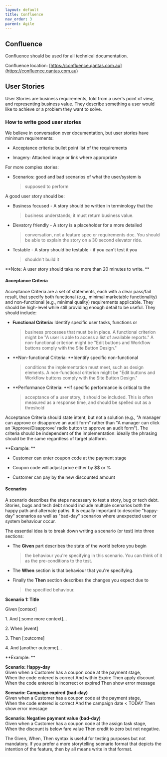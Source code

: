 ```yaml
---
layout: default
title: Confluence
nav_order: 3
parent: Agile
---
```


Confluence
----------

Confluence should be used for all technical documentation.

Confluence location:
[https://confluence.qantas.com.au](https://confluence.qantas.com.au)

User Stories
------------

User Stories are business requirements, told from a user's point of
view, and representing business value. They describe something a user
would like to achieve or a problem they want to solve.

### How to write good user stories

We believe in conversation over documentation, but user stories have
minimum requirements:

-   Acceptance criteria: bullet point list of the requirements

-   Imagery: Attached image or link where appropriate

For more complex stories:

-   Scenarios: good and bad scenarios of what the user/system is
    > supposed to perform

A good user story should be:

-   Business focused - A story should be written in terminology that the
    > business understands; it must return business value.

-   Elevatory friendly - A story is a placeholder for a more detailed
    > conversation, not a feature spec or requirements doc. You should
    > be able to explain the story on a 30 second elevator ride.

-   Testable - A story should be testable - if you can\'t test it you
    > shouldn\'t build it

**Note: A user story should take no more than 20 minutes to write. **

#### Acceptance Criteria

Acceptance Criteria are a set of statements, each with a clear pass/fail
result, that specify both functional (e.g., minimal marketable
functionality) and non-functional (e.g., minimal quality) requirements
applicable. They should be high-level while still providing enough
detail to be useful. They should include:

-   **Functional Criteria:** Identify specific user tasks, functions or
    > business processes that must be in place. A functional criterion
    > might be "A user is able to access a list of available reports." A
    > non-functional criterion might be "Edit buttons and Workflow
    > buttons comply with the Site Button Design."

-   **Non-functional Criteria: **Identify specific non-functional
    > conditions the implementation must meet, such as design elements.
    > A non-functional criterion might be "Edit buttons and Workflow
    > buttons comply with the Site Button Design."

-   **Performance Criteria: **If specific performance is critical to the
    > acceptance of a user story, it should be included. This is often
    > measured as a response time, and should be spelled out as a
    > threshold

Acceptance Criteria should state intent, but not a solution (e.g., "A
manager can approve or disapprove an audit form" rather than "A manager
can click an 'Approve/Disapprove' radio button to approve an audit
form"). The criteria should be independent of the implementation:
ideally the phrasing should be the same regardless of target platform.

**Example: **

-   Customer can enter coupon code at the payment stage

-   Coupon code will adjust price either by \$\$ or %

-   Customer can pay by the new discounted amount 

#### Scenarios

A scenario describes the steps necessary to test a story, bug or tech
debt. Stories, bugs and tech debt should include multiple scenarios both
the happy path and alternate paths. It is equally important to describe
\"happy-day\" scenarios as well as \"bad-day\" scenarios where
unexpected user or system behaviour occur.

The essential idea is to break down writing a scenario (or test) into
three sections:

-   The **Given** part describes the state of the world before you begin
    > the behaviour you\'re specifying in this scenario. You can think
    > of it as the pre-conditions to the test.

-   The **When** section is that behaviour that you\'re specifying.

-   Finally the **Then** section describes the changes you expect due to
    > the specified behaviour.

**Scenario 1: Title**

Given \[context\]

1\. And \[:some more context\]...

2\. When \[event\]

3\. Then \[:outcome\]

4\. And \[another outcome\]...

**Example: **

**Scenario: Happy-day**\
Given when a Customer has a coupon code at the payment stage, \
When the code entered is correct And within Expire Then apply discount \
When the code entered is incorrect or expired Then show error message

**Scenario: Campaign expired (bad-day)**\
Given when a Customer has a coupon code at the payment stage, \
When the code entered is correct And the campaign date \< TODAY Then
show error message

**Scenario: Negative payment value (bad-day)**\
Given when a Customer has a coupon code at the assign task stage, \
When the discount is below fare value Then credit to zero but not
negative.

The Given, When, Then syntax is useful for testing purposes but not
mandatory. If you prefer a more storytelling scenario format that
depicts the intention of the feature, then by all means write in that
format.